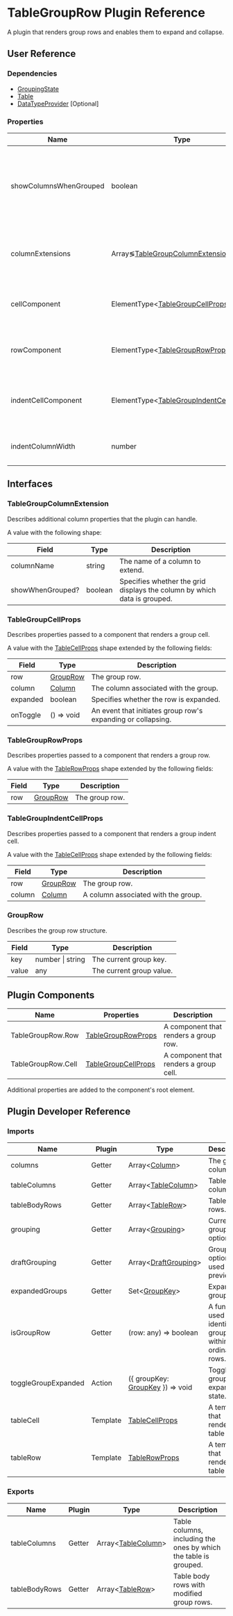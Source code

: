# TableGroupRow Plugin Reference

A plugin that renders group rows and enables them to expand and collapse.

## User Reference

### Dependencies

- [GroupingState](grouping-state.md)
- [Table](table.md)
- [DataTypeProvider](data-type-provider.md) [Optional]

### Properties

Name | Type | Default | Description
-----|------|---------|------------
showColumnsWhenGrouped | boolean | false | A Boolean value that specifies whether the grid's table displays the column by which data is grouped.
columnExtensions | Array&lg;[TableGroupColumnExtension](#tablegroupcolumnextension)&gt; | | Additional column properties that the plugin can handle.
cellComponent | ElementType&lt;[TableGroupCellProps](#tablegroupcellprops)&gt; | | A component that renders a group cell.
rowComponent | ElementType&lt;[TableGroupRowProps](#tablegrouprowprops)&gt; | | A component that renders a group row.
indentCellComponent | ElementType&lt;[TableGroupIndentCellProps](#tablegroupindentcellprops)&gt; | null | A component that renders a group indent cell.
indentColumnWidth | number | | The group indent column's width.

## Interfaces

### TableGroupColumnExtension

Describes additional column properties that the plugin can handle.

A value with the following shape:

Field | Type | Description
------|------|------------
columnName | string | The name of a column to extend.
showWhenGrouped? | boolean | Specifies whether the grid displays the column by which data is grouped.

### TableGroupCellProps

Describes properties passed to a component that renders a group cell.

A value with the [TableCellProps](table.md#tablecellprops) shape extended by the following fields:

Field | Type | Description
------|------|------------
row | [GroupRow](#grouprow) | The group row.
column | [Column](#column-extension) | The column associated with the group.
expanded | boolean | Specifies whether the row is expanded.
onToggle | () => void | An event that initiates group row's expanding or collapsing.

### TableGroupRowProps

Describes properties passed to a component that renders a group row.

A value with the [TableRowProps](table.md#tablerowprops) shape extended by the following fields:

Field | Type | Description
------|------|------------
row | [GroupRow](#grouprow) | The group row.

### TableGroupIndentCellProps

Describes properties passed to a component that renders a group indent cell.

A value with the [TableCellProps](table.md#tablecellprops) shape extended by the following fields:

Field | Type | Description
------|------|------------
row | [GroupRow](#grouprow) | The group row.
column | [Column](#column-extension) | A column associated with the group.

### GroupRow

Describes the group row structure.

Field | Type | Description
------|------|------------
key | number &#124; string | The current group key.
value | any | The current group value.

## Plugin Components

Name | Properties | Description
-----|------------|------------
TableGroupRow.Row | [TableGroupRowProps](#tablegrouprowprops) | A component that renders a group row.
TableGroupRow.Cell | [TableGroupCellProps](#tablegroupcellprops) | A component that renders a group cell.

Additional properties are added to the component's root element.

## Plugin Developer Reference

### Imports

Name | Plugin | Type | Description
-----|--------|------|------------
columns | Getter | Array&lt;[Column](#column-extension)&gt; | The grid columns.
tableColumns | Getter | Array&lt;[TableColumn](table.md#tablecolumn)&gt; | Table columns.
tableBodyRows | Getter | Array&lt;[TableRow](table.md#tablerow)&gt; | Table body rows.
grouping | Getter | Array&lt;[Grouping](grouping-state.md#grouping)&gt; | Current grouping options.
draftGrouping | Getter | Array&lt;[DraftGrouping](grouping-state.md#draft-grouping)&gt; | Grouping options used for preview.
expandedGroups | Getter | Set&lt;[GroupKey](grouping-state.md#group-key)&gt; | Expanded groups.
isGroupRow | Getter | (row: any) => boolean | A function used to identify a group row within ordinary rows.
toggleGroupExpanded | Action | ({ groupKey: [GroupKey](grouping-state.md#group-key) }) => void | Toggles the group's expanded state.
tableCell | Template | [TableCellProps](table.md#tablecellprops) | A template that renders a table cell.
tableRow | Template | [TableRowProps](table.md#tablerowprops) | A template that renders a table row.

### Exports

Name | Plugin | Type | Description
-----|--------|------|------------
tableColumns | Getter | Array&lt;[TableColumn](table.md#tablecolumn)&gt; | Table columns, including the ones by which the table is grouped.
tableBodyRows | Getter | Array&lt;[TableRow](table.md#tablecolumn)&gt; | Table body rows with modified group rows.
